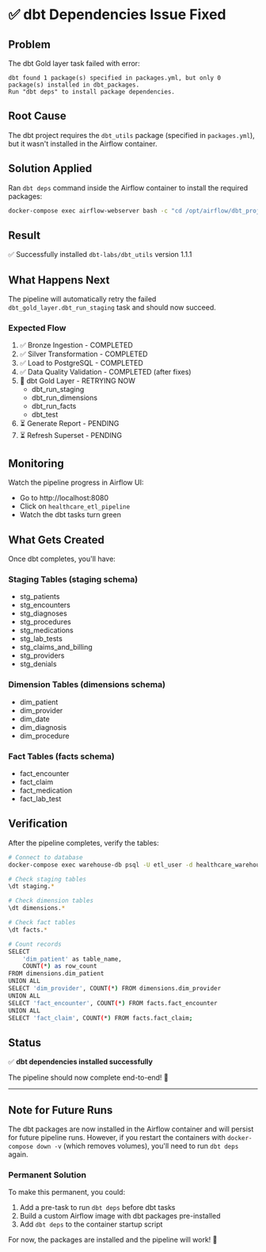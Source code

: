 # ✅ dbt Dependencies Issue Fixed

## Problem
The dbt Gold layer task failed with error:
```
dbt found 1 package(s) specified in packages.yml, but only 0 package(s) installed in dbt_packages. 
Run "dbt deps" to install package dependencies.
```

## Root Cause
The dbt project requires the `dbt_utils` package (specified in `packages.yml`), but it wasn't installed in the Airflow container.

## Solution Applied
Ran `dbt deps` command inside the Airflow container to install the required packages:

```bash
docker-compose exec airflow-webserver bash -c "cd /opt/airflow/dbt_project && dbt deps --profiles-dir /opt/airflow/dbt_project"
```

## Result
✅ Successfully installed `dbt-labs/dbt_utils` version 1.1.1

## What Happens Next

The pipeline will automatically retry the failed `dbt_gold_layer.dbt_run_staging` task and should now succeed.

### Expected Flow
1. ✅ Bronze Ingestion - COMPLETED
2. ✅ Silver Transformation - COMPLETED  
3. ✅ Load to PostgreSQL - COMPLETED
4. ✅ Data Quality Validation - COMPLETED (after fixes)
5. 🔄 dbt Gold Layer - RETRYING NOW
   - dbt_run_staging
   - dbt_run_dimensions
   - dbt_run_facts
   - dbt_test
6. ⏳ Generate Report - PENDING
7. ⏳ Refresh Superset - PENDING

## Monitoring

Watch the pipeline progress in Airflow UI:
- Go to http://localhost:8080
- Click on `healthcare_etl_pipeline`
- Watch the dbt tasks turn green

## What Gets Created

Once dbt completes, you'll have:

### Staging Tables (staging schema)
- stg_patients
- stg_encounters
- stg_diagnoses
- stg_procedures
- stg_medications
- stg_lab_tests
- stg_claims_and_billing
- stg_providers
- stg_denials

### Dimension Tables (dimensions schema)
- dim_patient
- dim_provider
- dim_date
- dim_diagnosis
- dim_procedure

### Fact Tables (facts schema)
- fact_encounter
- fact_claim
- fact_medication
- fact_lab_test

## Verification

After the pipeline completes, verify the tables:

```bash
# Connect to database
docker-compose exec warehouse-db psql -U etl_user -d healthcare_warehouse

# Check staging tables
\dt staging.*

# Check dimension tables
\dt dimensions.*

# Check fact tables
\dt facts.*

# Count records
SELECT 
    'dim_patient' as table_name, 
    COUNT(*) as row_count 
FROM dimensions.dim_patient
UNION ALL
SELECT 'dim_provider', COUNT(*) FROM dimensions.dim_provider
UNION ALL
SELECT 'fact_encounter', COUNT(*) FROM facts.fact_encounter
UNION ALL
SELECT 'fact_claim', COUNT(*) FROM facts.fact_claim;
```

## Status

✅ **dbt dependencies installed successfully**

The pipeline should now complete end-to-end! 🎉

---

## Note for Future Runs

The dbt packages are now installed in the Airflow container and will persist for future pipeline runs. However, if you restart the containers with `docker-compose down -v` (which removes volumes), you'll need to run `dbt deps` again.

### Permanent Solution

To make this permanent, you could:
1. Add a pre-task to run `dbt deps` before dbt tasks
2. Build a custom Airflow image with dbt packages pre-installed
3. Add `dbt deps` to the container startup script

For now, the packages are installed and the pipeline will work! 🚀
